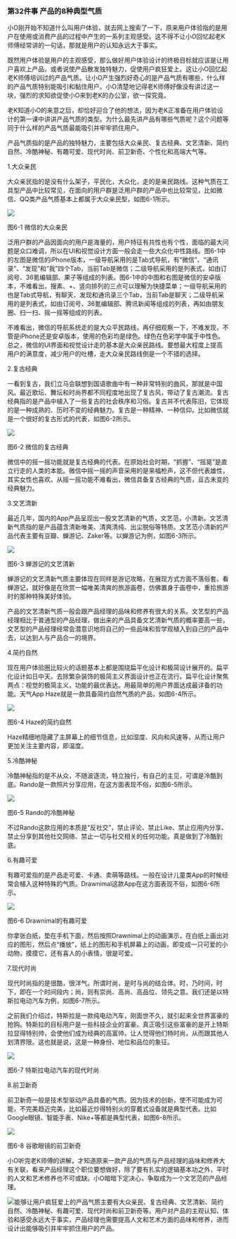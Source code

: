 ### 第32件事 产品的8种典型气质

小O刚开始不知道什么叫用户体验，就去网上搜索了一下，原来用户体验指的是用户在使用或消费产品的过程中产生的一系列主观感受。这不得不让小O回忆起老K师傅经常讲的一句话，那就是用户的认知永远大于事实。

既然用户体验是用户的主观感受，那么做好用户体验设计的终极目标就应该是让用户喜欢上产品，或者说使产品散发独特魅力，促使用户疯狂爱上。这让小O回忆起老K师傅培训过的产品气质。让小O产生强烈好奇心的是产品气质有哪些，什么样的产品气质特别能吸引和黏住用户。小O清楚地记得老K师傅好像没有讲过这一块，强烈的求知欲促使小O来到老K的办公室，欲一探究竟。

老K知道小O的来意之后，却恰好迎合了他的想法，因为老K正准备在用户体验设计的第一课中讲讲产品气质的类型。为什么最先讲产品有哪些气质呢？这个问题等同于什么样的产品气质最能吸引并牢牢抓住用户。

产品气质指的是产品的独特魅力，主要包括大众亲民、复古经典、文艺清新、简约自然、冷酷神秘、有趣可爱、现代时尚、前卫新奇、个性化和高端大气等。

1.大众亲民

大众亲民指的是没有什么架子，平民化，大众化，走的是亲民路线。这种气质在工具型产品中比较常见，在面向的用户群是泛用户群的产品中也比较常见，比如微信、QQ类产品气质基本上都属于大众亲民型，如图6-1所示。

![](images/image01635_jpeg)

图6-1 微信的大众亲民

泛用户群的产品因面向的用户是海量的，用户特征有共性也有个性，面临的最大问题是众口难调，所以在UI和视觉设计方面一般会走一些大众化中性路线。图6-1中的左图是微信的iPhone版本，一级导航采用的是Tab式导航，有“微信”、“通讯录”、“发现”和“我”四个Tab，当前Tab是微信；二级导航采用的是列表式，如由订阅号、36氪编辑部、果子等组成的列表。图6-1中的中图和右图是微信的安卓版本，不难看出，搜素、+、竖向排列的三点可以理解为快捷菜单；一级导航采用的也是Tab式导航，有聊天、发现和通讯录三个Tab，当前Tab是聊天；二级导航采用的是列表式，如由订阅号、36氪编辑部、腾讯新闻等组成的列表，再如由朋友圈、扫一扫、摇一摇等组成的列表。

不难看出，微信的导航系统走的是大众平民路线，再仔细观察一下，不难发现，不管是iPhone还是安卓版本，使用的色彩均是绿色。绿色在色彩学中属于中性色。总之，微信的UI界面和视觉设计走的基本是大众亲民路线。要想最大程度上提高用户的满意度，减少用户的吐槽，走大众亲民路线倒是一个不错的选择。

2.复古经典

一看到复古，我们立马会联想到国语歌曲中有一种非常特别的曲风，那就是中国风。最近歌坛、舞坛和时尚界都不同程度地出现了复古风，带动了复古潮流。复古经典指的是产品中植入了一些复古的社会秩序和习俗。复古并不代表陈旧，它体现的是一种成熟的、历时不变的经典魅力。复古是一种精神、一种信仰。比如微信就是一个很好的复古形式的代表，如图6-2所示。

![](images/image01636_jpeg)

图6-2 微信的复古经典

微信中的摇一摇功能就是复古经典的代表。在原始社会时期，“抓握”、“摇晃”是直立行走的人类的本能。微信中摇一摇的声音采用的是来福枪声，这不但代表雄性，其实女性也喜欢。从摇一摇功能不难看出，微信具备复古经典的气质，亘古未变的经典魅力。

3.文艺清新

最近几年，国内的App产品呈现出一股文艺清新的气质，文艺范，小清新。文艺清新气质指的是产品蕴含清新唯美、清爽清纯、出尘脱俗等特质。文艺范小清新的产品代表主要有豆瓣、蝉游记、Zaker等。以蝉游记为例，如图6-3所示。

![](images/image01637_jpeg)

图6-3 蝉游记的文艺清新

蝉游记的文艺清新气质主要体现在同样是游记攻略，在展现方式方面不落俗套。看蝉游记，就好像是在欣赏一幅唯美清爽的旅游画卷，仿佛置身于画卷中，重拾旅游时的那种特殊美好体验。

产品的文艺清新气质一般会跟产品经理的品味和修养有很大的关系。文艺型的产品经理相比于普通型的产品经理，做出来的产品具备文艺清新气质的概率要高一些，文艺型的产品经理经常会潜意识地将自己的一些品味和哲学观植入到自己的产品中去，以达到人与产品合一的境界。

4.简约自然

现在用户体验圈比较火的话题基本上都是围绕扁平化设计和极简设计展开的。扁平化设计如日中天。去除繁杂装饰的极简主义界面设计也正在流行。扁平化设计聚焦两点：视觉的极简主义，功能的最优表达。用最简单的用户界面达成最详备的功能。天气App Haze就是一款具备简约自然气质的产品，如图6-4所示。

![](images/image01638_jpeg)

图6-4 Haze的简约自然

Haze精细地隐藏了主屏幕上的细节信息，比如湿度、风向和风速等，从而让用户更加关注主要内容，即温度。

5.冷酷神秘

冷酷神秘指的是不从众，不随波逐流，特立独行，有自己的主见，可谓是冷酷到底。Rando是一款照片分享应用，在这方面表现不俗，如图6-5所示。

![](images/image01639_jpeg)

图6-5 Rando的冷酷神秘

不过Rando这款应用的本质是“反社交”，禁止评论、禁止Like、禁止应用内分享、禁止分享到其他社交网络、禁止一切与社交相关的任何功能。真是做到了冷酷到底。

6.有趣可爱

有趣可爱指的是产品走可爱、卡通、卖萌等路线。一般在设计儿童类App的时候经常会植入这种特殊的气质。Drawnimal这款App在这方面表现不俗，如图6-6所示。

![](images/image01640_jpeg)

图6-6 Drawnimal的有趣可爱

你拿张白纸，垫在手机下面，然后按照Drawnimal上的动画演示，在白纸上画出对应的图形，然后点“播放”，纸上的图形和手机屏幕上的动画，即变成一只可爱的小动物，摸摸它，还有喜人的小表情，很是可爱。

7.现代时尚

现代时尚指的是很酷，很洋气。所谓时尚，是时与尚的结合体。时，乃时间，时下，即在一个时间段内；尚，则有崇尚、高尚、高品位、领先之意。我们还是以特斯拉电动汽车为例，如图6-7所示。

之前我们介绍过，特斯拉是一款纯电动汽车，刚面世不久，就引起来全世界富豪的抢购。特斯拉的目标用户是一些科技企业的富豪。真正吸引这些富豪的是开上特斯拉显得特别帅，会使他们成为经典的高富帅，让人觉得他们特时尚，从而跟其他人划清界限。这也就是说，这是一种身份、地位和品位的象征。

![](images/image01641_jpeg)

图6-7 特斯拉电动汽车的现代时尚

8.前卫新奇

前卫新奇一般是技术型驱动产品具备的气质。因为技术的创新，使不可能成为可能，不完美趋近完美，比如最近炒得特别火的穿戴式设备就是典型代表。比如Google眼镜、智能手表、Nike+等都是典型代表，如图6-8所示。

![](images/image01642_jpeg)

图6-8 谷歌眼镜的前卫新奇

小O听完老K师傅的讲解，才知道原来一款产品的气质与产品经理的品味和修养大有关联，看来产品经理这个职位要想做好，除了要有扎实的逻辑基本功之外，平时的人文和艺术修养也不可或缺。小O暗暗下定决心，争取成为一个文艺范的产品经理。

![](images/image01643_jpeg)能够让用户疯狂爱上的产品气质主要有大众亲民、复古经典、文艺清新、简约自然、冷酷神秘、有趣可爱、现代时尚和前卫新奇等。用户对产品的主观认知、体验和感受永远大于事实，产品经理也需要提高人文和艺术方面的品味和修养，进而设计出能够吸引并牢牢抓住用户的产品。
